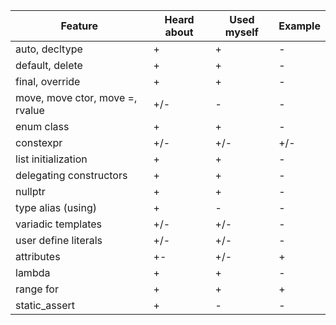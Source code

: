 | Feature | Heard about | Used myself | Example |
| - | - | - | - |
| auto, decltype  | + | + | - |
| default, delete | + | + | - |
| final, override | + | + | - |
| move, move ctor, move =, rvalue | +/- | - | - |
| enum class | + | + | - |
| constexpr | +/- | +/- | +/- |
| list initialization | + | + | - |
| delegating constructors | + | + | - |
| nullptr | + | + | - |
| type alias (using) | + | - | - |
| variadic templates | +/- | +/- | - |
| user define literals | +/- | +/- | - |
| attributes | +- | +/- | + |
| lambda | + | + | - |
| range for | + | + | + |
| static_assert | + | - | - |



